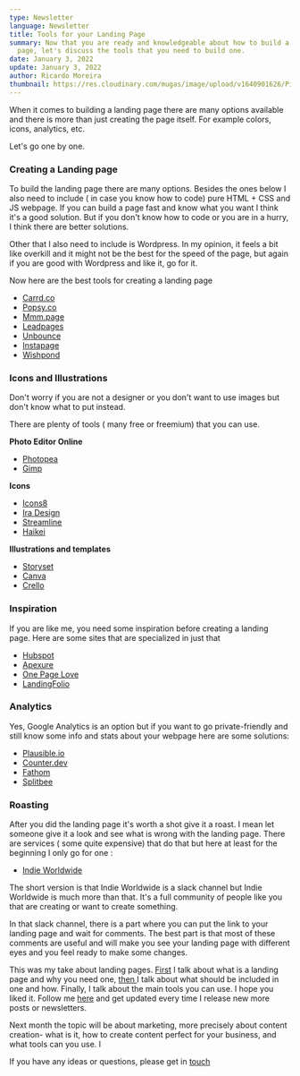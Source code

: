 ```yaml
---
type: Newsletter
language: Newsletter
title: Tools for your Landing Page
summary: Now that you are ready and knowledgeable about how to build a landing
  page, let's discuss the tools that you need to build one.
date: January 3, 2022
update: January 3, 2022
author: Ricardo Moreira
thumbnail: https://res.cloudinary.com/mugas/image/upload/v1640901626/Picture1_kog3di.png
---
```

When it comes to building a landing page there are many options available and there is more than just creating the page itself. For example colors, icons, analytics, etc.

Let's go one by one.

### **Creating a Landing page**

To build the landing page there are many options. Besides the ones below I also need to include ( in case you know how to code) pure HTML + CSS and JS webpage. If you can build a page fast and know what you want I think it's a good solution. But if you don't know how to code or you are in a hurry, I think there are better solutions.

Other that I also need to include is Wordpress. In my opinion, it feels a bit like overkill and it might not be the best for the speed of the page, but again if you are good with Wordpress and like it, go for it.

Now here are the best tools for creating a landing page

* [Carrd.co](https://carrd.co/)
* [Popsy.co](https://popsy.co/)
* [Mmm.page](https://mmm.page/)
* [Leadpages](https://www.leadpages.com/)
* [Unbounce](https://unbounce.com/)
* [Instapage](https://instapage.com/)
* [Wishpond](https://www.wishpond.com/)

### **Icons and Illustrations**

Don't worry if you are not a designer or you don't want to use images but don't know what to put instead.

There are plenty of tools ( many free or freemium) that you can use.

**Photo Editor Online**

* [Photopea](https://www.photopea.com/)
* [Gimp](https://www.gimp.org/)

**Icons**

* [Icons8](https://icons8.com/)
* [Ira Design](https://iradesign.io/)
* [Streamline](https://streamlinehq.com/)
* [Haikei](https://haikei.app/)

**Illustrations and templates**

* [Storyset](https://haikei.app/)
* [Canva](https://www.canva.com/)
* [Crello](https://crello.com/)

### Inspiration

If you are like me, you need some inspiration before creating a landing page. Here are some sites that are specialized in just that

* [Hubspot](https://blog.hubspot.com/marketing/landing-page-examples-list)
* [Apexure](https://www.apexure.com/blog/landing-page-design-inspiration-ideas-proven-to-convert)
* [One Page Love](https://onepagelove.com/inspiration/landing-page)
* [LandingFolio](https://www.landingfolio.com/?offset=2)

### Analytics

Yes, Google Analytics is an option but if you want to go private-friendly and still know some info and stats about your webpage here are some solutions:

* [Plausible.io](https://plausible.io/)
* [Counter.dev](https://counter.dev/)
* [Fathom](https://usefathom.com/)
* [Splitbee](https://app.splitbee.io/)

### Roasting

After you did the landing page it's worth a shot give it a roast. I mean let someone give it a look and see what is wrong with the landing page. There are services ( some quite expensive) that do that but here at least for the beginning I only go for one :

* [Indie Worldwide](https://indieworldwide.co/)

The short version is that Indie Worldwide is a slack channel but Indie Worldwide is much more than that. It's a full community of people like you that are creating or want to create something.

In that slack channel, there is a part where you can put the link to your landing page and wait for comments. The best part is that most of these comments are useful and will make you see your landing page with different eyes and you feel ready to make some changes.

This was my take about landing pages. [First](https://ricardomoreira.io/blog/landing-page-what-is-it-and-do-you-need-one/) I talk about what is a landing page and why you need one, [then ](https://ricardomoreira.io/blog/what-is-included-in-a-landing-page/)I talk about what should be included in one and how. Finally, I talk about the main tools you can use. I hope you liked it. Follow me [here](https://twitter.com/moreira_creates) and get updated every time I release new more posts or newsletters.

Next month the topic will be about marketing, more precisely about content creation- what is it, how to create content perfect for your business, and what tools can you use.  I

If you have any ideas or questions, please get in [touch](https://twitter.com/moreira_creates)